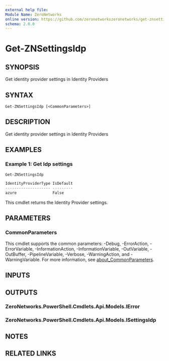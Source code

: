 ```yaml
---
external help file:
Module Name: ZeroNetworks
online version: https://github.com/zeronetworkszeronetworks/get-znsettingsidp
schema: 2.0.0
---
```


# Get-ZNSettingsIdp

## SYNOPSIS
Get identity provider settings in Identity Providers

## SYNTAX

```
Get-ZNSettingsIdp [<CommonParameters>]
```

## DESCRIPTION
Get identity provider settings in Identity Providers

## EXAMPLES

### Example 1: Get Idp settings
```powershell
Get-ZNSettingsIdp

IdentityProviderType IsDefault
-------------------- ---------
azure                False
```

This cmdlet returns the Identity Provider settings.

## PARAMETERS

### CommonParameters
This cmdlet supports the common parameters: -Debug, -ErrorAction, -ErrorVariable, -InformationAction, -InformationVariable, -OutVariable, -OutBuffer, -PipelineVariable, -Verbose, -WarningAction, and -WarningVariable. For more information, see [about_CommonParameters](http://go.microsoft.com/fwlink/?LinkID=113216).

## INPUTS

## OUTPUTS

### ZeroNetworks.PowerShell.Cmdlets.Api.Models.IError

### ZeroNetworks.PowerShell.Cmdlets.Api.Models.ISettingsIdp

## NOTES

## RELATED LINKS

